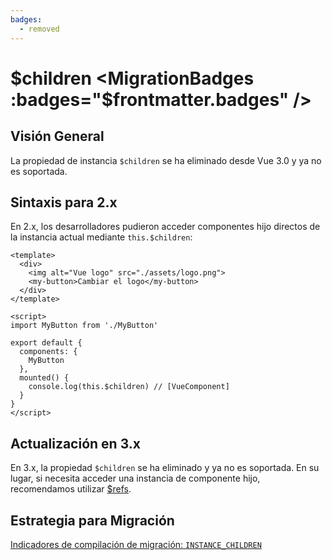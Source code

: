 ```yaml
---
badges:
  - removed
---
```


# $children <MigrationBadges :badges="$frontmatter.badges" />

## Visión General

La propiedad de instancia `$children` se ha eliminado desde Vue 3.0 y ya no es soportada.

## Sintaxis para 2.x

En 2.x, los desarrolladores pudieron acceder componentes hijo directos de la instancia actual mediante `this.$children`:

```vue
<template>
  <div>
    <img alt="Vue logo" src="./assets/logo.png">
    <my-button>Cambiar el logo</my-button>
  </div>
</template>

<script>
import MyButton from './MyButton'

export default {
  components: {
    MyButton
  },
  mounted() {
    console.log(this.$children) // [VueComponent]
  }
}
</script>
```

## Actualización en 3.x

En 3.x, la propiedad `$children` se ha eliminado y ya no es soportada. En su lugar, si necesita acceder una instancia de componente hijo, recomendamos utilizar [$refs](/guide/component-template-refs.html#template-refs).

## Estrategia para Migración

[Indicadores de compilación de migración: `INSTANCE_CHILDREN`](migration-build.html#compat-configuration)

